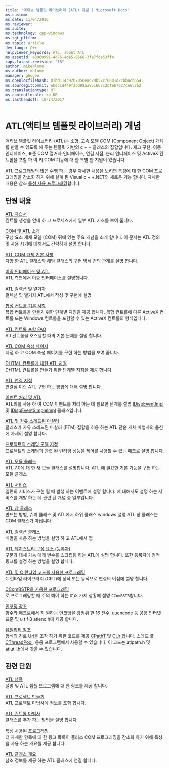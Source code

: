 ```yaml
---
title: "액티브 템플릿 라이브러리 (ATL) 개념 | Microsoft Docs"
ms.custom: 
ms.date: 11/04/2016
ms.reviewer: 
ms.suite: 
ms.technology: cpp-windows
ms.tgt_pltfrm: 
ms.topic: article
dev_langs: C++
helpviewer_keywords: ATL, about ATL
ms.assetid: a3960991-4d76-4da5-9568-3fa7fde53ff4
caps.latest.revision: "18"
author: mikeblome
ms.author: mblome
manager: ghogen
ms.openlocfilehash: 01bd114c92b7056ead29b57c70801d2cbbacb554
ms.sourcegitcommit: ebec1d449f2bd98aa851667c2bfeb7e27ce657b2
ms.translationtype: MT
ms.contentlocale: ko-KR
ms.lasthandoff: 10/24/2017
---
```

# <a name="active-template-library-atl-concepts"></a>ATL(액티브 템플릿 라이브러리) 개념
액티브 템플릿 라이브러리 (ATL)는 소형, 고속 모델 COM (Component Object) 개체를 만들 수 있도록 해 주는 템플릿 기반의 c + + 클래스의 집합입니다. 재고 구현, 이중 인터페이스, 표준 COM 열거자 인터페이스, 연결 지점, 분리 인터페이스 및 ActiveX 컨트롤을 포함 하 여 키 COM 기능에 대 한 특별 한 지원이 있습니다.  
  
 ATL 프로그래밍의 많은 수행 하는 경우 자세한 내용을 보려면 특성에 대 한 COM 프로그래밍을 간소화 하기 위해 설계 된 Visual c + +.NET의 새로운 기능 합니다. 자세한 내용은 참조 [특성 사용 프로그래밍](../windows/attributed-programming-concepts.md)합니다.  
  
## <a name="in-this-section"></a>단원 내용  
 [ATL 자습서](../atl/active-template-library-atl-tutorial.md)  
 컨트롤 생성을 안내 하 고 프로세스에서 일부 ATL 기초를 보여 줍니다.  
  
 [COM 및 ATL 소개](../atl/introduction-to-com-and-atl.md)  
 구성 요소 개체 모델 (COM) 뒤에 있는 주요 개념을 소개 합니다. 이 문서는 ATL 정의 및 사용 시기에 대해서도 간략하게 설명 합니다.  
  
 [ATL COM 개체 기본 사항](../atl/fundamentals-of-atl-com-objects.md)  
 다양 한 ATL 클래스와 해당 클래스의 구현 방식 간의 관계를 설명 합니다.  
  
 [이중 인터페이스 및 ATL](../atl/dual-interfaces-and-atl.md)  
 ATL 측면에서 이중 인터페이스를 설명합니다.  
  
 [ATL 컬렉션 및 열거자](../atl/atl-collections-and-enumerators.md)  
 컬렉션 및 열거자 ATL에서 작성 및 구현에 설명  
  
 [합성 컨트롤 기본 사항](../atl/atl-composite-control-fundamentals.md)  
 복합 컨트롤을 만들기 위한 단계별 지침을 제공 합니다. 복합 컨트롤에 다른 ActiveX 컨트롤 또는 Windows 컨트롤을 포함할 수 있는 ActiveX 컨트롤의 형식입니다.  
  
 [ATL 컨트롤 포함 FAQ](../atl/atl-control-containment-faq.md)  
 Atl 컨트롤을 호스팅할 때의 기본 문제를 설명 합니다.  
  
 [ATL COM 속성 페이지](../atl/atl-com-property-pages.md)  
 지정 하 고 COM 속성 페이지를 구현 하는 방법을 보여 줍니다.  
  
 [DHTML 컨트롤에 대한 ATL 지원](../atl/atl-support-for-dhtml-controls.md)  
 DHTML 컨트롤을 만들기 위한 단계별 지침을 제공 합니다.  
  
 [ATL 연결 지점](../atl/atl-connection-points.md)  
 연결점 이란 ATL 구현 하는 방법에 대해 설명 합니다.  
  
 [이벤트 처리 및 ATL](../atl/event-handling-and-atl.md)  
 ATL의를 사용 하 여 COM 이벤트를 처리 하는 데 필요한 단계를 설명 [IDispEventImpl](../atl/reference/idispeventimpl-class.md) 및 [IDispEventSimpleImpl](../atl/reference/idispeventsimpleimpl-class.md) 클래스입니다.  
  
 [ATL 및 자유 스레드된 마샬러](../atl/atl-and-the-free-threaded-marshaler.md)  
 클래스가 자유 스레드된 마샬러 (FTM) 집합을 허용 하는 ATL 단순 개체 마법사의 옵션에 자세히 설명 합니다.  
  
 [프로젝트의 스레딩 모델 지정](../atl/specifying-the-threading-model-for-a-project-atl.md)  
 프로젝트의 스레딩과 관련 된 런타임 성능을 제어를 사용할 수 있는 매크로 설명 합니다.  
  
 [ATL 모듈 클래스](../atl/atl-module-classes.md)  
 ATL 7.0에 대 한 새 모듈 클래스를 설명합니다. ATL.에 필요한 기본 기능을 구현 하는 모듈 클래스  
  
 [ATL 서비스](../atl/atl-services.md)  
 일련의 서비스가 구현 될 때 발생 하는 이벤트에 설명 합니다. 에 대해서도 설명 하는 서비스를 개발 하는 데 관련 된 개념 중 일부입니다.  
  
 [ATL 창 클래스](../atl/atl-window-classes.md)  
 만드는 방법, 슈퍼 클래스 및 ATL에서 하위 클래스 windows 설명 ATL 창 클래스는 COM 클래스가 아닙니다.  
  
 [ATL 컬렉션 클래스](../atl/atl-collection-classes.md)  
 배열을 사용 하는 방법을 설명 하 고 ATL에서 맵  
  
 [ATL 레지스트리 구성 요소 (등록자)](../atl/atl-registry-component-registrar.md)  
 구문과 대체 가능 매개 변수를 스크립팅 하는 ATL에 설명 합니다. 또한 등록자에 정적 링크를 설정 하는 방법을 설명 합니다.  
  
 [ATL 및 C 런타임 코드를 사용한 프로그래밍](../atl/programming-with-atl-and-c-run-time-code.md)  
 C 런타임 라이브러리 (CRT)에 정적 또는 동적으로 연결의 이점에 설명 합니다.  
  
 [CComBSTR을 사용한 프로그래밍](../atl/programming-with-ccombstr-atl.md)  
 로 프로그래밍할 때 주의 해야 하는 여러 가지 상황에 설명 `CComBSTR`합니다.  
  
 [인코딩 참조](../atl/atl-encoding-reference.md)  
 함수와 매크로에서 지 원하는 인코딩을 광범위 한 16 진수, uuencode 등 공용 인터넷 표준 및 u t f 8 atlenc.h에 제공 합니다.  
  
 [유틸리티 참조](../atl/atl-utilities-reference.md)  
 형식의 경로 Url을 조작 하기 위한 코드를 제공 [CPathT](../atl/reference/cpatht-class.md) 및 [CUrl](../atl/reference/curl-class.md)합니다. 스레드 풀 [CThreadPool](../atl/reference/cthreadpool-class.md), 응용 프로그램에서 사용할 수 있습니다. 이 코드는 atlpath.h 및 atlutil.h에서 찾을 수 있습니다.  
  
## <a name="related-sections"></a>관련 단원  
 [ATL 샘플](../visual-cpp-samples.md)  
 설명 및 ATL 샘플 프로그램에 대 한 링크를 제공 합니다.  
  
 [ATL 프로젝트 만들기](../atl/reference/creating-an-atl-project.md)  
 ATL 프로젝트 마법사에 정보를 포함 합니다.  
  
 [ATL 컨트롤 마법사](../atl/reference/atl-control-wizard.md)  
 클래스를 추가 하는 방법을 설명 합니다.  
  
 [특성 사용된 프로그래밍](../windows/attributed-programming-concepts.md)  
 더 자세한 항목에 대 한 링크 목록이 플러스 COM 프로그래밍을 간소화 하기 위해 특성을 사용 하는 개요를 제공 합니다.  
  
 [ATL 클래스 개요](../atl/atl-class-overview.md)  
 참조 정보를 제공 하는 ATL 클래스에 연결 합니다.

